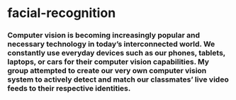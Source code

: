 # facial-recognition

### Computer vision is becoming increasingly popular and necessary technology in today’s interconnected world. We constantly use everyday devices such as our phones, tablets, laptops, or cars for their computer vision capabilities. My group attempted to create our very own computer vision system to actively detect and match our classmates’ live video feeds to their respective identities.
